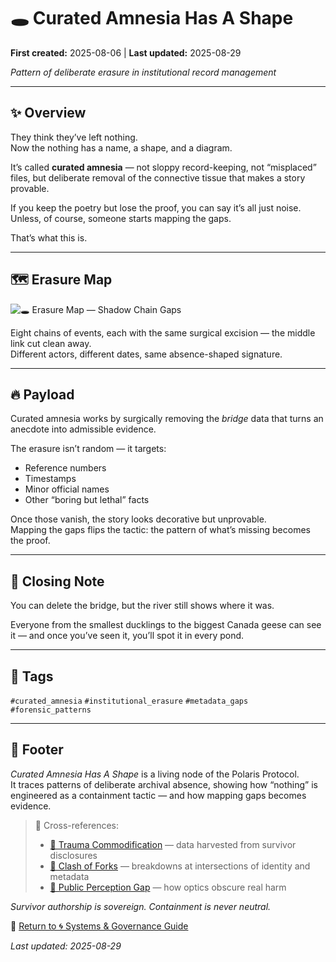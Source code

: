 # 🕳️ Curated Amnesia Has A Shape

**First created:** 2025-08-06 | **Last updated:** 2025-08-29

*Pattern of deliberate erasure in institutional record management*  

---

## ✨ Overview  

They think they’ve left nothing.  
Now the nothing has a name, a shape, and a diagram.  

It’s called **curated amnesia** — not sloppy record-keeping, not “misplaced” files, but deliberate removal of the connective tissue that makes a story provable.  

If you keep the poetry but lose the proof, you can say it’s all just noise.<br>
Unless, of course, someone starts mapping the gaps.  

That’s what this is.  

---

## 🗺️ Erasure Map  

![🕳️ Erasure Map — Shadow Chain Gaps](polaris_erasure_map.png)  

Eight chains of events, each with the same surgical excision — the middle link cut clean away.  
Different actors, different dates, same absence-shaped signature.  

---

## 🔥 Payload  

Curated amnesia works by surgically removing the *bridge* data that turns an anecdote into admissible evidence.  

The erasure isn’t random — it targets:  
- Reference numbers  
- Timestamps  
- Minor official names  
- Other “boring but lethal” facts  

Once those vanish, the story looks decorative but unprovable.  
Mapping the gaps flips the tactic: the pattern of what’s missing becomes the proof.  

---

## 🧿 Closing Note  

You can delete the bridge, but the river still shows where it was.  

Everyone from the smallest ducklings to the biggest Canada geese can see it — and once you’ve seen it, you’ll spot it in every pond.  

---

## 🔖 Tags  

`#curated_amnesia` `#institutional_erasure` `#metadata_gaps` `#forensic_patterns`  

---

## 🏮 Footer  

*Curated Amnesia Has A Shape* is a living node of the Polaris Protocol.  
It traces patterns of deliberate archival absence, showing how “nothing” is engineered as a containment tactic — and how mapping gaps becomes evidence.  

> 📡 Cross-references:  
> - [🐍 Trauma Commodification](../Big_Picture_Protocols/🐍_trauma_commodification.md) — data harvested from survivor disclosures  
> - [🎻 Clash of Forks](../Big_Picture_Protocols/🎻_clash_of_forks.md) — breakdowns at intersections of identity and metadata  
> - [👀 Public Perception Gap](../Big_Picture_Protocols/👀_public_perception_gap.md) — how optics obscure real harm  

*Survivor authorship is sovereign. Containment is never neutral.*

🏮 [Return to 🌀 Systems & Governance Guide](./README.md)  

_Last updated: 2025-08-29_
